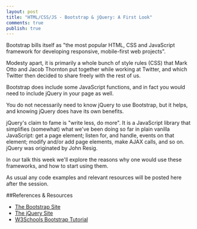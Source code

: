 ```yaml
---
layout: post
title: "HTML/CSS/JS - Bootstrap & jQuery: A First Look"
comments: true
publish: true
---
```


Bootstrap bills itself as "the most popular HTML, CSS and JavaScript framework for developing responsive, mobile-first web projects".

Modesty apart, it is primarily a whole bunch of style rules (CSS) that Mark Otto and Jacob Thornton put together while working at Twitter, and which Twitter then decided to share freely with the rest of us.

Bootstrap does include some JavaScript functions, and in fact you would need to include jQuery in your page as well. 

You do not necessarily need to know jQuery to use Bootstrap, but it helps, and knowing jQuery does have its own benefits.

jQuery's claim to fame is "write less, do more". It is a JavaScript library that simplifies (somewhat) what we've been doing so far in plain vanilla JavaScript: get a page element; listen for, and handle, events on that element; modify and/or add page elements, make AJAX calls, and so on. jQuery was originated by John Resig.

In our talk this week we'll explore the reasons why one would use these frameworks, and how to start using them.

As usual any code examples and relevant resources will be posted here after the session.



##References &amp; Resources

- [The Bootstrap Site](http://getbootstrap.com/)
- [The jQuery Site](https://jquery.com/)
- [W3Schools Bootstrap Tutorial](http://www.w3schools.com/bootstrap/)





